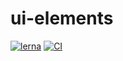 # ui-elements

[![lerna](https://img.shields.io/badge/Maintained%20with-lerna-cc00ff.svg)](https://lerna.js.org/)
[![CI](https://github.com/varodv/ui-elements/actions/workflows/ci.yml/badge.svg?branch=main)](https://github.com/varodv/ui-elements/actions/workflows/ci.yml)
